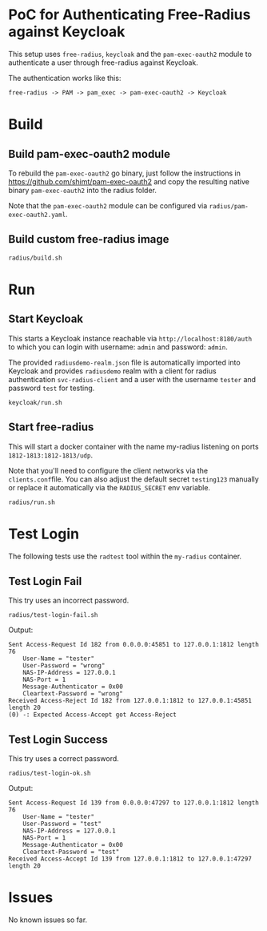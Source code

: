 
# PoC for Authenticating Free-Radius against Keycloak

This setup uses `free-radius`, `keycloak` and the `pam-exec-oauth2` module to authenticate a user through free-radius against Keycloak.

The authentication works like this:
```
free-radius -> PAM -> pam_exec -> pam-exec-oauth2 -> Keycloak
```

# Build

## Build pam-exec-oauth2 module
To rebuild the `pam-exec-oauth2` go binary, just follow the instructions in https://github.com/shimt/pam-exec-oauth2 and copy the resulting native binary `pam-exec-oauth2` into the radius folder.

Note that the `pam-exec-oauth2` module can be configured via `radius/pam-exec-oauth2.yaml`.

## Build custom free-radius image
```
radius/build.sh
```

# Run

## Start Keycloak
This starts a Keycloak instance reachable via `http://localhost:8180/auth` to which you can login with username: `admin` and password: `admin`.

The provided `radiusdemo-realm.json` file is automatically imported into Keycloak
and provides `radiusdemo` realm with a client for radius authentication `svc-radius-client` 
and a user with the username `tester` and password `test` for testing.
```
keycloak/run.sh
```

## Start free-radius
This will start a docker container with the name my-radius listening on ports
`1812-1813:1812-1813/udp`.

Note that you'll need to configure the client networks via the `clients.conf`file.
You can also adjust the default secret `testing123` manually or replace it automatically via the `RADIUS_SECRET` env variable.
```
radius/run.sh
```

# Test Login

The following tests use the `radtest` tool within the `my-radius` container.

## Test Login Fail
This try uses an incorrect password.
```
radius/test-login-fail.sh
```

Output:
```
Sent Access-Request Id 182 from 0.0.0.0:45851 to 127.0.0.1:1812 length 76
	User-Name = "tester"
	User-Password = "wrong"
	NAS-IP-Address = 127.0.0.1
	NAS-Port = 1
	Message-Authenticator = 0x00
	Cleartext-Password = "wrong"
Received Access-Reject Id 182 from 127.0.0.1:1812 to 127.0.0.1:45851 length 20
(0) -: Expected Access-Accept got Access-Reject
```

## Test Login Success
This try uses a correct password.
```
radius/test-login-ok.sh  
```

Output:
```
Sent Access-Request Id 139 from 0.0.0.0:47297 to 127.0.0.1:1812 length 76
	User-Name = "tester"
	User-Password = "test"
	NAS-IP-Address = 127.0.0.1
	NAS-Port = 1
	Message-Authenticator = 0x00
	Cleartext-Password = "test"
Received Access-Accept Id 139 from 127.0.0.1:1812 to 127.0.0.1:47297 length 20
```

# Issues

No known issues so far.